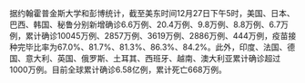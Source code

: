 据约翰霍普金斯大学和彭博统计，截至美东时间12月27日下午5时，美国、日本、巴西、韩国、秘鲁分别新增确诊6.6万例、20.4万例、9.8万例、8.8万例、6.7万例，累计确诊10045万例、2857万例、3619万例、2886万例、444万例，疫苗接种完毕比率为67.0%、81.7%、81.3%、86.3%、84.2%。此外，印度、法国、德国、意大利、英国、俄罗斯、土耳其、西班牙、越南、澳大利亚累计确诊超过1000万例。目前全球累计确诊6.58亿例，累计死亡668万例。
